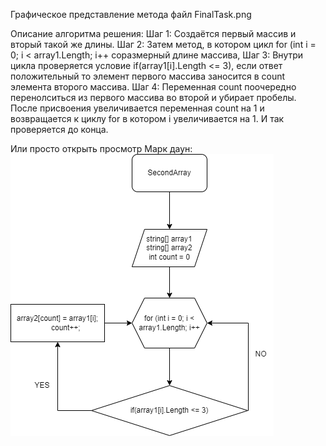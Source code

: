 Графическое представление метода файл FinalTask.png

Описание алгоритма решения:
Шаг 1: Создаётся первый массив и вторый такой же длины. 
Шаг 2: Затем метод, в котором цикл for (int i = 0; i < array1.Length; i++ соразмерный длине массива, 
Шаг 3: Внутри цикла проверяется условие if(array1[i].Length <= 3), если ответ положительный то  элемент первого массива заносится в count элемента второго массива. 
Шаг 4: Переменная count поочередно перенолситься из первого массива во второй и убирает пробелы. После присвоения увеличивается переменная count на 1 и возвращается к циклу for в котором i увеличивается на 1. И так проверяется до конца.


Или просто открыть просмотр Марк даун: 
![Блок схема решения](FinalTask.png)